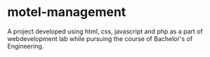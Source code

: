 # motel-management
A project developed using html, css, javascript and php as a part of webdevelopment lab while pursuing the course of Bachelor's of Engineering.
